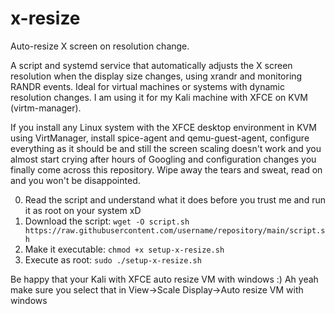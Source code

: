 # x-resize
Auto-resize X screen on resolution change.

A script and systemd service that automatically adjusts the X screen resolution when the display size changes, using xrandr and monitoring RANDR events. Ideal for virtual machines or systems with dynamic resolution changes.
I am using it for my Kali machine with XFCE on KVM (virtm-manager).

If you install any Linux system with the XFCE desktop environment in KVM using VirtManager, install spice-agent and qemu-guest-agent, configure everything as it should be and still the screen scaling doesn't work and you almost start crying after hours of Googling and configuration changes you finally come across this repository. Wipe away the tears and sweat, read on and you won't be disappointed.

0. Read the script and understand what it does before you trust me and run it as root on your system xD
1. Download the script:
`wget -O script.sh https://raw.githubusercontent.com/username/repository/main/script.sh`
2. Make it executable:
`chmod +x setup-x-resize.sh`
3. Execute as root:
`sudo ./setup-x-resize.sh`

Be happy that your Kali with XFCE auto resize VM with windows :) Ah yeah make sure you select that in View->Scale Display->Auto resize VM with windows
